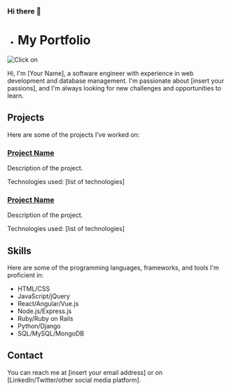 ### Hi there 👋


<!--
**ocindykim/ocindykim** is a ✨ _special_ ✨ repository because its `README.md` (this file) appears on your GitHub profile.

Here are some ideas to get you started:

- 🔭 I’m currently working on ...
- 🌱 I’m currently learning ...
- 👯 I’m looking to collaborate on ...
- 🤔 I’m looking for help with ...
- 💬 Ask me about ...
- 📫 How to reach me: ...
- 😄 Pronouns: ...
- ⚡ Fun fact: ...
-->
- # My Portfolio


![Click on]([https://thumbs.dreamstime.com/b/click-button-hand-pointer-clicking-here-web-isolated-website-finger-cursor-stock-vector-161010045.jpg])


Hi, I'm [Your Name], a software engineer with experience in web development and database management. I'm passionate about [insert your passions], and I'm always looking for new challenges and opportunities to learn.

## Projects

Here are some of the projects I've worked on:

### [Project Name](https://github.com/username/repo)

Description of the project.

Technologies used: [list of technologies]

### [Project Name](https://github.com/username/repo)

Description of the project.

Technologies used: [list of technologies]

## Skills

Here are some of the programming languages, frameworks, and tools I'm proficient in:

- HTML/CSS
- JavaScript/jQuery
- React/Angular/Vue.js
- Node.js/Express.js
- Ruby/Ruby on Rails
- Python/Django
- SQL/MySQL/MongoDB

## Contact

You can reach me at [insert your email address] or on [LinkedIn/Twitter/other social media platform].
